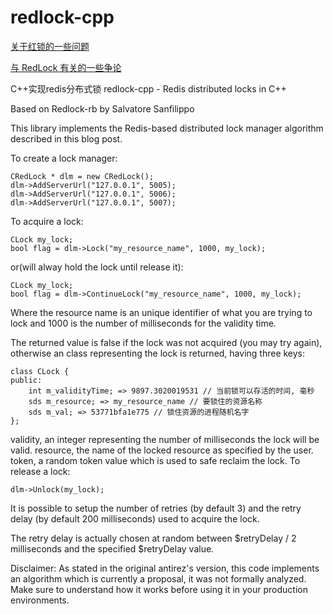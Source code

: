 redlock-cpp
===========


[关于红锁的一些问题](http://www.redis.cn/topics/distlock.html)

[与 RedLock 有关的一些争论](https://www.shenyanchao.cn/blog/2018/12/28/argument-on-Redis/)

C++实现redis分布式锁
redlock-cpp - Redis distributed locks in C++

Based on Redlock-rb by Salvatore Sanfilippo

This library implements the Redis-based distributed lock manager algorithm described in this blog post.

To create a lock manager:

    CRedLock * dlm = new CRedLock();
    dlm->AddServerUrl("127.0.0.1", 5005);
    dlm->AddServerUrl("127.0.0.1", 5006);
    dlm->AddServerUrl("127.0.0.1", 5007);

To acquire a lock:

    CLock my_lock;
    bool flag = dlm->Lock("my_resource_name", 1000, my_lock);
or(will alway hold the lock until release it):

    CLock my_lock;
    bool flag = dlm->ContinueLock("my_resource_name", 1000, my_lock);

Where the resource name is an unique identifier of what you are trying to lock and 1000 is the number of milliseconds for the validity time.

The returned value is false if the lock was not acquired (you may try again), otherwise an class representing the lock is returned, having three keys:

    class CLock {
    public:
        int m_validityTime; => 9897.3020019531 // 当前锁可以存活的时间, 毫秒
        sds m_resource; => my_resource_name // 要锁住的资源名称
        sds m_val; => 53771bfa1e775 // 锁住资源的进程随机名字
    };

validity, an integer representing the number of milliseconds the lock will be valid.
resource, the name of the locked resource as specified by the user.
token, a random token value which is used to safe reclaim the lock.
To release a lock:

    dlm->Unlock(my_lock);
    
It is possible to setup the number of retries (by default 3) and the retry delay (by default 200 milliseconds) used to acquire the lock.

The retry delay is actually chosen at random between $retryDelay / 2 milliseconds and the specified $retryDelay value.

Disclaimer: As stated in the original antirez's version, this code implements an algorithm which is currently a proposal, it was not formally analyzed. Make sure to understand how it works before using it in your production environments.
